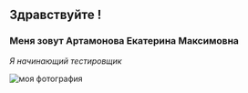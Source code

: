 ## Здравствуйте ! ##
### Меня зовут Артамонова Екатерина Максимовна ###
_Я начинающий тестировщик_

![моя фотография](https://avatars.githubusercontent.com/u/129939221?s=400&u=4d88e9900217f582ed9e65e5ffa9bda1110056a2&v=4)